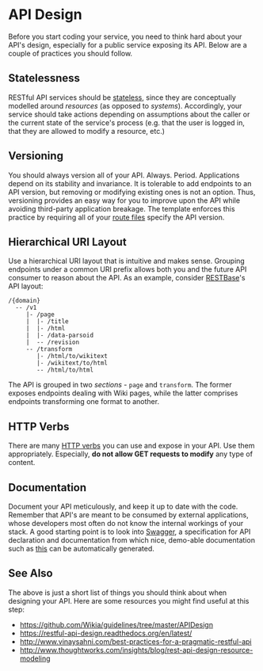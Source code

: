 # API Design

Before you start coding your service, you need to think hard about your API's
design, especially for a public service exposing its API. Below are a couple of
practices you should follow.

## Statelessness

RESTful API services should be
[stateless](https://en.wikipedia.org/wiki/Service_statelessness_principle), since
they are conceptually modelled around *resources* (as opposed to *systems*).
Accordingly, your service should take actions depending on assumptions about the
caller or the current state of the service's process (e.g. that the user is
logged in, that they are allowed to modify a resource, etc.)

## Versioning

You should always version all of your API. Always. Period. Applications depend on
its stability and invariance. It is tolerable to add endpoints to an API
version, but removing or modifying existing ones is not an option. Thus,
versioning provides an easy way for you to improve upon the API while avoiding
third-party application breakage. The template enforces this practice by
requiring all of your [route files](../routes/) specify the API version.

## Hierarchical URI Layout

Use a hierarchical URI layout that is intuitive and makes sense. Grouping
endpoints under a common URI prefix allows both you and the future API consumer
to reason about the API. As an example, consider
[RESTBase](https://www.mediawiki.org/wiki/RESTBase)'s API layout:

```
/{domain}
  -- /v1
     |- /page
     |  |- /title
     |  |- /html
     |  |- /data-parsoid
     |  -- /revision
     -- /transform
        |- /html/to/wikitext
        |- /wikitext/to/html
        -- /html/to/html
```

The API is grouped in two *sections* - `page` and `transform`. The former
exposes endpoints dealing with Wiki pages, while the latter comprises endpoints
transforming one format to another.

## HTTP Verbs

There are many [HTTP
verbs](http://www.w3.org/Protocols/rfc2616/rfc2616-sec9.html) you can use and
expose in your API. Use them appropriately. Especially, **do not allow GET
requests to modify** any type of content.

## Documentation

Document your API meticulously, and keep it up to date with the code. Remember
that API's are meant to be consumed by external applications, whose developers
most often do not know the internal workings of your stack. A good starting
point is to look into [Swagger](https://github.com/swagger-api/swagger-spec), a
specification for API declaration and documentation from which nice, demo-able
documentation such as [this](http://rest.wikimedia.org/en.wikipedia.org/v1/?doc)
can be automatically generated.

## See Also

The above is just a short list of things you should think about when designing
your API. Here are some resources you might find useful at this step:

- https://github.com/Wikia/guidelines/tree/master/APIDesign
- https://restful-api-design.readthedocs.org/en/latest/
- http://www.vinaysahni.com/best-practices-for-a-pragmatic-restful-api
- http://www.thoughtworks.com/insights/blog/rest-api-design-resource-modeling

